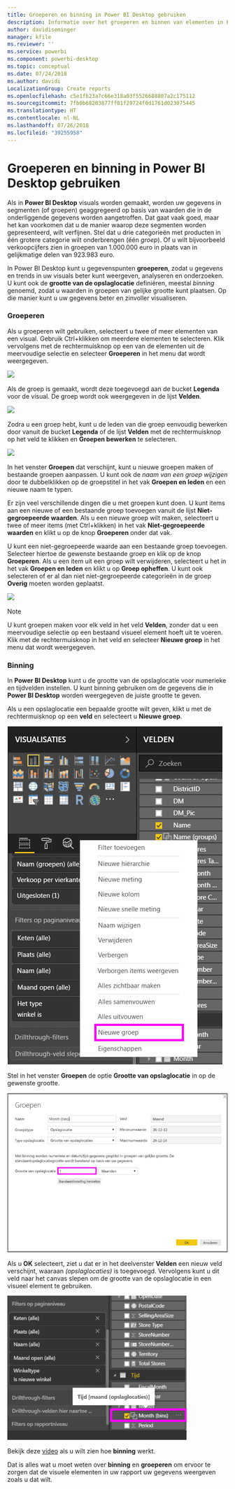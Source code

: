 ```yaml
---
title: Groeperen en binning in Power BI Desktop gebruiken
description: Informatie over het groeperen en binnen van elementen in Power BI Desktop
author: davidiseminger
manager: kfile
ms.reviewer: ''
ms.service: powerbi
ms.component: powerbi-desktop
ms.topic: conceptual
ms.date: 07/24/2018
ms.author: davidi
LocalizationGroup: Create reports
ms.openlocfilehash: c5e1fb23a7c66e318a03f5526688807a2c175112
ms.sourcegitcommit: 7fb0b68203877ff01f29724f0d1761d023075445
ms.translationtype: HT
ms.contentlocale: nl-NL
ms.lasthandoff: 07/26/2018
ms.locfileid: "39255958"
---
```

# <a name="use-grouping-and-binning-in-power-bi-desktop"></a>Groeperen en binning in Power BI Desktop gebruiken
Als in **Power BI Desktop** visuals worden gemaakt, worden uw gegevens in segmenten (of groepen) geaggregeerd op basis van waarden die in de onderliggende gegevens worden aangetroffen. Dat gaat vaak goed, maar het kan voorkomen dat u de manier waarop deze segmenten worden gepresenteerd, wilt verfijnen. Stel dat u drie categorieën met producten in één grotere categorie wilt onderbrengen (één *groep*). Of u wilt bijvoorbeeld verkoopcijfers zien in groepen van 1.000.000 euro in plaats van in gelijkmatige delen van 923.983 euro.

In Power BI Desktop kunt u gegevenspunten **groeperen**, zodat u gegevens en trends in uw visuals beter kunt weergeven, analyseren en onderzoeken. U kunt ook de **grootte van de opslaglocatie** definiëren, meestal *binning* genoemd, zodat u waarden in groepen van gelijke grootte kunt plaatsen. Op die manier kunt u uw gegevens beter en zinvoller visualiseren.

### <a name="using-grouping"></a>Groeperen
Als u groeperen wilt gebruiken, selecteert u twee of meer elementen van een visual. Gebruik Ctrl+klikken om meerdere elementen te selecteren. Klik vervolgens met de rechtermuisknop op een van de elementen uit de meervoudige selectie en selecteer **Groeperen** in het menu dat wordt weergegeven.

![](media/desktop-grouping-and-binning/grouping-binning_1.png)

Als de groep is gemaakt, wordt deze toegevoegd aan de bucket **Legenda** voor de visual. De groep wordt ook weergegeven in de lijst **Velden**.

![](media/desktop-grouping-and-binning/grouping-binning_2.png)

Zodra u een groep hebt, kunt u de leden van die groep eenvoudig bewerken door vanuit de bucket **Legenda** of de lijst **Velden** met de rechtermuisknop op het veld te klikken en **Groepen bewerken** te selecteren.

![](media/desktop-grouping-and-binning/grouping-binning_3.png)

In het venster **Groepen** dat verschijnt, kunt u nieuwe groepen maken of bestaande groepen aanpassen. U kunt ook de *naam van een groep wijzigen* door te dubbelklikken op de groepstitel in het vak **Groepen en leden** en een nieuwe naam te typen.

Er zijn veel verschillende dingen die u met groepen kunt doen. U kunt items aan een nieuwe of een bestaande groep toevoegen vanuit de lijst **Niet-gegroepeerde waarden**. Als u een nieuwe groep wilt maken, selecteert u twee of meer items (met Ctrl+klikken) in het vak **Niet-gegroepeerde waarden** en klikt u op de knop **Groeperen** onder dat vak.

U kunt een niet-gegroepeerde waarde aan een bestaande groep toevoegen. Selecteer hiertoe de gewenste bestaande groep en klik op de knop **Groeperen**. Als u een item uit een groep wilt verwijderen, selecteert u het in het vak **Groepen en leden** en klikt u op **Groep opheffen**. U kunt ook selecteren of er al dan niet niet-gegroepeerde categorieën in de groep **Overig** moeten worden geplaatst.

![](media/desktop-grouping-and-binning/grouping-binning_4.png)

> [!NOTE]
> U kunt groepen maken voor elk veld in het veld **Velden**, zonder dat u een meervoudige selectie op een bestaand visueel element hoeft uit te voeren. Klik met de rechtermuisknop in het veld en selecteer **Nieuwe groep** in het menu dat wordt weergegeven.
> 
> 

### <a name="using-binning"></a>Binning
In **Power BI Desktop** kunt u de grootte van de opslaglocatie voor numerieke en tijdvelden instellen. U kunt binning gebruiken om de gegevens die in **Power BI Desktop** worden weergegeven de juiste grootte te geven.

Als u een opslaglocatie een bepaalde grootte wilt geven, klikt u met de rechtermuisknop op een **veld** en selecteert u **Nieuwe groep**.

![](media/desktop-grouping-and-binning/grouping-binning_5.png)

Stel in het venster **Groepen** de optie **Grootte van opslaglocatie** in op de gewenste grootte.

![](media/desktop-grouping-and-binning/grouping-binning_6.png)

Als u **OK** selecteert, ziet u dat er in het deelvenster **Velden** een nieuw veld verschijnt, waaraan *(opslaglocaties)* is toegevoegd. Vervolgens kunt u dit veld naar het canvas slepen om de grootte van de opslaglocatie in een visueel element te gebruiken.

![](media/desktop-grouping-and-binning/grouping-binning_7.png)

Bekijk deze [video](https://www.youtube.com/watch?v=BRvdZSfO0DY) als u wilt zien hoe **binning** werkt.

Dat is alles wat u moet weten over **binning** en **groeperen** om ervoor te zorgen dat de visuele elementen in uw rapport uw gegevens weergeven zoals u dat wilt.

